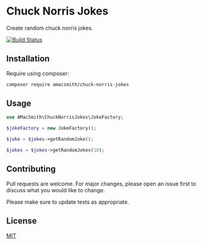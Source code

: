 # Chuck Norris Jokes

Create random chuck norris jokes.

[![Build Status](https://travis-ci.org/amacsmith/chuck-norris-jokes.svg?branch=master)](https://travis-ci.org/amacsmith/chuck-norris-jokes)

## Installation

Require using composer:

```bash
composer require amacsmith/chuck-norris-jokes
```

## Usage

```php
use AMacSmith\ChuckNorrisJokes\JokeFactory;

$jokeFactory = new JokeFactory();

$joke = $jokes->getRandomJoke();

$jokes = $jokes->getRandomJokes(10);
```

## Contributing
Pull requests are welcome. For major changes, please open an issue first to discuss what you would like to change.

Please make sure to update tests as appropriate.

## License
[MIT](./LICENSE.md)
